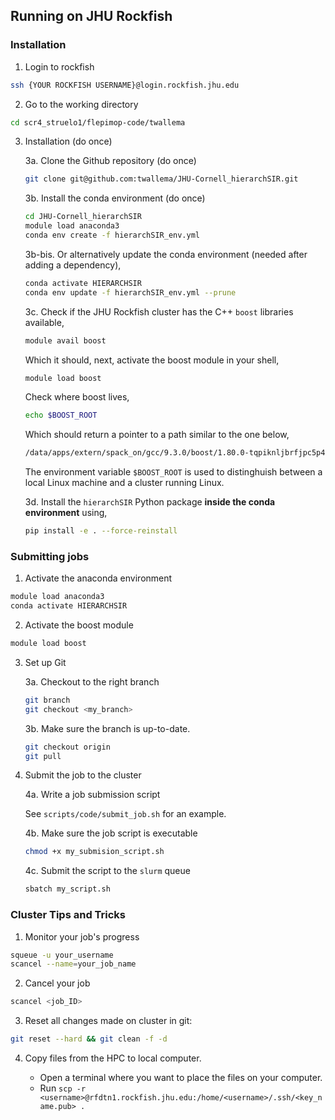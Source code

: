 ## Running on JHU Rockfish

### Installation 

1. Login to rockfish

```bash
ssh {YOUR ROCKFISH USERNAME}@login.rockfish.jhu.edu
```

2. Go to the working directory

```bash
cd scr4_struelo1/flepimop-code/twallema
```

3. Installation (do once)

    3a. Clone the Github repository (do once)

    ```bash
    git clone git@github.com:twallema/JHU-Cornell_hierarchSIR.git
    ```

    3b. Install the conda environment (do once)

    ```bash
    cd JHU-Cornell_hierarchSIR
    module load anaconda3
    conda env create -f hierarchSIR_env.yml
    ```

    3b-bis. Or alternatively update the conda environment (needed after adding a dependency),

    ```bash
    conda activate HIERARCHSIR
    conda env update -f hierarchSIR_env.yml --prune
    ```

    3c. Check if the JHU Rockfish cluster has the C++ `boost` libraries available,

    ```bash
    module avail boost
    ```

    Which it should, next, activate the boost module in your shell,

    ```bash
    module load boost
    ```

    Check where boost lives,

    ```bash
    echo $BOOST_ROOT
    ```

    Which should return a pointer to a path similar to the one below,

    ```bash
    /data/apps/extern/spack_on/gcc/9.3.0/boost/1.80.0-tqpiknljbrfjpc5p4axtn67oo74gitiu
    ```

    The environment variable `$BOOST_ROOT` is used to distinghuish between a local Linux machine and a cluster running Linux.

    3d. Install the `hierarchSIR` Python package **inside the conda environment** using,

    ```bash
    pip install -e . --force-reinstall
    ```

### Submitting jobs

1. Activate the anaconda environment

```bash
module load anaconda3
conda activate HIERARCHSIR
```

2. Activate the boost module

```bash
module load boost
```

3. Set up Git

    3a. Checkout to the right branch

    ```bash
    git branch 
    git checkout <my_branch>
    ```

    3b. Make sure the branch is up-to-date.

    ```bash
    git checkout origin
    git pull
    ```

4. Submit the job to the cluster

    4a. Write a job submission script

    See `scripts/code/submit_job.sh` for an example.

    4b. Make sure the job script is executable

    ```bash
    chmod +x my_submision_script.sh
    ```

    4c. Submit the script to the `slurm` queue

    ```bash
    sbatch my_script.sh
    ```

### Cluster Tips and Tricks

1. Monitor your job's progress

```bash
squeue -u your_username
scancel --name=your_job_name
```

2. Cancel your job

```bash
scancel <job_ID>
```

3. Reset all changes made on cluster in git:

```bash
git reset --hard && git clean -f -d
```

4. Copy files from the HPC to local computer.

    - Open a terminal where you want to place the files on your computer.
    - Run ```scp -r <username>@rfdtn1.rockfish.jhu.edu:/home/<username>/.ssh/<key_name.pub> .```

    
